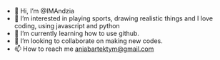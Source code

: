 - 👋 Hi, I’m @IMAndzia 
- 👀 I’m interested in playing sports, drawing realistic things and I love coding, using javascript and python
- 🌱 I’m currently learning how to use github.
- 💞️ I’m looking to collaborate on making new codes.
- 📫 How to reach me  aniabartektym@gmail.com

<!---
IMAndzia/IMAndzia is a ✨ special ✨ repository because its `README.md` (this file) appears on your GitHub profile.
You can click the Preview link to take a look at your changes.
--->
